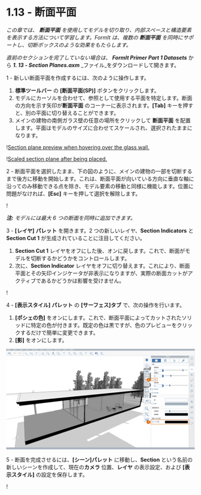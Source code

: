 # 1.13 - 断面平面

_この章では、_ _**断面平面**_ _を使用してモデルを切り取り、内部スペースと構造要素を表示する方法について学習します。FormIt は、複数の_ _**断面平面**_ _を同時にサポートし、切断ボックスのような効果をもたらします。_

_直前のセクションを完了していない場合は、_ _**FormIt Primer Part 1 Datasets**_ から _**1\. 13 - Section Planes.axm**_ _ファイル_をダウンロードして開きます。

1 - 新しい断面平面を作成するには、次のように操作します。

1. **標準ツールバー** の **[断面平面(SP)]** ボタンをクリックします。
2. モデルにカーソルを合わせて、参照として使用する平面を特定します。断面の方向を示す矢印が**断面平面** のコーナーに表示されます。**[Tab]** キーを押すと、別の平面に切り替えることができます。
3. メインの建物の南側ガラス壁の任意の場所をクリックして **断面平面** を配置します。平面はモデルのサイズに合わせてスケールされ、選択されたままになります。

\![Section plane preview when hovering over the glass wall.](<../../.gitbook/assets/0 (6).png>)

\![Scaled section plane after being placed.](<../../.gitbook/assets/1 (19) (1).png>)

2 - 断面平面を選択したまま、下の図のように、メインの建物の一部を切断するまで後方に移動を開始します。これは、断面平面が向いている方向に垂直な軸に沿ってのみ移動できる点を除き、モデル要素の移動と同様に機能します。位置に問題がなければ、**[Esc]** キーを押して選択を解除します。

\![](<../../.gitbook/assets/2 (11) (1).png>)

_**注:**_ _モデルには最大 6 つの断面を同時に追加できます。_

3 - **[レイヤ]** **パレット** を開きます。2 つの新しいレイヤ、**Section Indicators** と **Section Cut 1** が生成されていることに注目してください。

1. **Section Cut 1** レイヤをオフにした後、オンに戻します。これで、断面がモデルを切断するかどうかをコントロールします。
2. 次に、**Section Indicator** レイヤをオフに切り替えます。これにより、断面平面とその矢印インジケータが非表示になりますが、実際の断面カットがアクティブであるかどうかは影響を受けません。

\![](<../../.gitbook/assets/3 (6) (1).png>)

4 - **[表示スタイル]** **パレット** の **[サーフェス]タブ** で、次の操作を行います。

1. **[ポシェの色]** をオンにします。これで、断面平面によってカットされたソリッドに特定の色が付きます。既定の色は黒ですが、色のプレビューをクリックするだけで簡単に変更できます。
2. **[影]** をオンにします。

![](../../.gitbook/assets/poche.png)

5 - 断面を完成させるには、**[シーン]パレット** に移動し、**Section** という名前の新しいシーンを作成して、現在の**カメラ** 位置、**レイヤ** の表示設定、および **[表示スタイル]** の設定を保存します。

\![](<../../.gitbook/assets/5 (7).png>)

